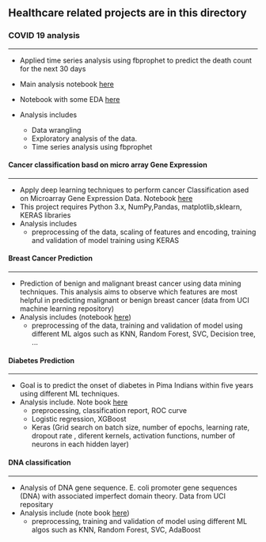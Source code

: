 ## Healthcare related projects are  in this directory

### COVID 19 analysis
--------------------------------------------------------------
- Applied time series analysis using fbprophet to predict the death count for the next 30 days 


- Main analysis notebook [here](https://nbviewer.jupyter.org/github/leinada/HealthCare/blob/master/covid19/covid_eda_predictions_g.ipynb)
- Notebook with some EDA [here](https://nbviewer.jupyter.org/github/leinada/HealthCare/blob/master/covid19/covid_plotly_g.ipynb)

- Analysis includes

  * Data wrangling
  * Exploratory analysis of the data.
  * Time series analysis using fbprophet

#### Cancer classification basd on micro array Gene Expression
----------------------------------------------------------------
- Apply deep learning techniques to perform cancer Classification ased on Microarray Gene Expression Data. Notebook [here](https://github.com/leinada/HealthCare/blob/master/cancerClassification_geneMicroArray/cancerClassification_microArrayGeneExpressionData_KERAS.ipynb)
- This project requires Python 3.x, NumPy,Pandas, matplotlib,sklearn, KERAS libraries
- Analysis includes
  * preprocessing of the data,  scaling of features and encoding, training and validation of model training using KERAS
#### Breast Cancer Prediction
---------------------------------------------------------------
- Prediction of benign and malignant breast cancer using data mining techniques. This analysis aims to observe which features are most helpful in predicting malignant or benign breast cancer (data from UCI machine learning repository)
- Analysis includes (notebook [here](https://github.com/leinada/HealthCare/blob/master/breastCancer/BCD_differentAlgos.ipynb))
  * preprocessing of the data,  training and validation of model using different ML algos such as KNN, Random Forest, SVC, Decision tree, ...
#### Diabetes Prediction
----------------------------------------------------------------
- Goal is to predict the onset of diabetes in Pima Indians within five years using different ML techniques.
- Analysis include. Note book [here](https://github.com/leinada/HealthCare/blob/master/diabetes_prediction/diabetes.ipynb) 
   * preprocessing, classification report, ROC curve
   * Logistic regression, XGBoost
   * Keras (Grid search on batch size, number of epochs, learning rate, dropout rate , diferent kernels, activation functions, number of neurons in each hidden layer)
#### DNA classification
----------------------------------------------------------------
- Analysis of DNA gene sequence. E. coli promoter gene sequences (DNA) with associated imperfect domain theory. Data from UCI repositary
-  Analysis include (note book [here](https://github.com/leinada/HealthCare/blob/master/DNAclassification/dnaSeqClassification.ipynb))
   * preprocessing, training and validation of model using different ML algos such as KNN, Random Forest, SVC, AdaBoost
   
   
